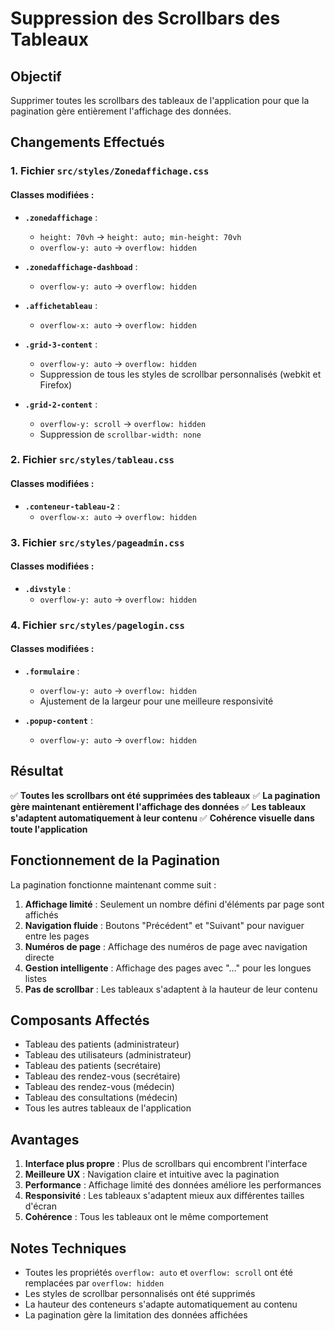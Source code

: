 # Suppression des Scrollbars des Tableaux

## Objectif
Supprimer toutes les scrollbars des tableaux de l'application pour que la pagination gère entièrement l'affichage des données.

## Changements Effectués

### 1. Fichier `src/styles/Zonedaffichage.css`

#### Classes modifiées :
- **`.zonedaffichage`** : 
  - `height: 70vh` → `height: auto; min-height: 70vh`
  - `overflow-y: auto` → `overflow: hidden`

- **`.zonedaffichage-dashboad`** :
  - `overflow-y: auto` → `overflow: hidden`

- **`.affichetableau`** :
  - `overflow-x: auto` → `overflow: hidden`

- **`.grid-3-content`** :
  - `overflow-y: auto` → `overflow: hidden`
  - Suppression de tous les styles de scrollbar personnalisés (webkit et Firefox)

- **`.grid-2-content`** :
  - `overflow-y: scroll` → `overflow: hidden`
  - Suppression de `scrollbar-width: none`

### 2. Fichier `src/styles/tableau.css`

#### Classes modifiées :
- **`.conteneur-tableau-2`** :
  - `overflow-x: auto` → `overflow: hidden`

### 3. Fichier `src/styles/pageadmin.css`

#### Classes modifiées :
- **`.divstyle`** :
  - `overflow-y: auto` → `overflow: hidden`

### 4. Fichier `src/styles/pagelogin.css`

#### Classes modifiées :
- **`.formulaire`** :
  - `overflow-y: auto` → `overflow: hidden`
  - Ajustement de la largeur pour une meilleure responsivité

- **`.popup-content`** :
  - `overflow-y: auto` → `overflow: hidden`

## Résultat

✅ **Toutes les scrollbars ont été supprimées des tableaux**
✅ **La pagination gère maintenant entièrement l'affichage des données**
✅ **Les tableaux s'adaptent automatiquement à leur contenu**
✅ **Cohérence visuelle dans toute l'application**

## Fonctionnement de la Pagination

La pagination fonctionne maintenant comme suit :

1. **Affichage limité** : Seulement un nombre défini d'éléments par page sont affichés
2. **Navigation fluide** : Boutons "Précédent" et "Suivant" pour naviguer entre les pages
3. **Numéros de page** : Affichage des numéros de page avec navigation directe
4. **Gestion intelligente** : Affichage des pages avec "..." pour les longues listes
5. **Pas de scrollbar** : Les tableaux s'adaptent à la hauteur de leur contenu

## Composants Affectés

- Tableau des patients (administrateur)
- Tableau des utilisateurs (administrateur)
- Tableau des patients (secrétaire)
- Tableau des rendez-vous (secrétaire)
- Tableau des rendez-vous (médecin)
- Tableau des consultations (médecin)
- Tous les autres tableaux de l'application

## Avantages

1. **Interface plus propre** : Plus de scrollbars qui encombrent l'interface
2. **Meilleure UX** : Navigation claire et intuitive avec la pagination
3. **Performance** : Affichage limité des données améliore les performances
4. **Responsivité** : Les tableaux s'adaptent mieux aux différentes tailles d'écran
5. **Cohérence** : Tous les tableaux ont le même comportement

## Notes Techniques

- Toutes les propriétés `overflow: auto` et `overflow: scroll` ont été remplacées par `overflow: hidden`
- Les styles de scrollbar personnalisés ont été supprimés
- La hauteur des conteneurs s'adapte automatiquement au contenu
- La pagination gère la limitation des données affichées 